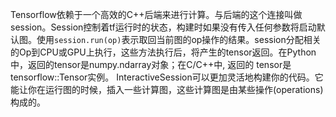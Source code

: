 Tensorflow依赖于一个高效的C++后端来进行计算。与后端的这个连接叫做session。Session控制着tf运行时的状态，构建时如果没有传入任何参数将启动默认图。使用`session.run(op)`表示取回当前图的op操作的结果。session分配相关的Op到CPU或GPU上执行，这些方法执行后，将产生的tensor返回。在Python中，返回的tensor是numpy.ndarray对象；在C/C++中, 返回的 tensor是tensorflow::Tensor实例。
  InteractiveSession可以更加灵活地构建你的代码。它能让你在运行图的时候，插入一些计算图，这些计算图是由某些操作(operations)构成的。

